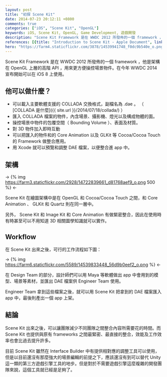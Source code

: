 ```yaml
---
layout: post
title: "初探 Scene Kit"
date: 2014-07-23 20:12:11 +0800
comments: true
categories: ["iOS", "Scene Kit", "OpenGL"]
keywords: iOS, Scene Kit, OpenGL, Game Development, 遊戲開發
description: "Scene Kit Framework 是在 WWDC 2012 所發佈的一個 framework ，他是架構在 OpenGL 上層的高階 API ，用來更方便操控場景物件。在今年 WWDC 2014 宣布開始可以在 iOS 8 上使用。"
references: [{title: "Introduction to Scene Kit - Apple Document", link: "https://developer.apple.com/library/mac/documentation/3DDrawing/Conceptual/SceneKit_PG/Introduction/Introduction.html"}]
hero: "https://farm4.staticflickr.com/3878/14539941748_f0dc9b540e_o.png"
---
```


Scene Kit Framework 是在 WWDC 2012 所發佈的一個 framework ，他是架構在 OpenGL 上層的高階 API ，用來更方便操控場景物件。在今年 WWDC 2014 宣布開始可以在 iOS 8 上使用。

<!-- more -->

## 他可以做什麼？

- 可以載入主要軟體支援的 COLLADA 交換格式，副檔名為 .dae 。 （ [COLLADA 是什麼]({{ site.url }}/2014/07/18/collada/) ）
- 匯入 COLLADA 檔案的物件，內含場景、攝影機、燈光以及構成物體的面。
- 操控場景中物件的包覆空間（ Bounding Volume ）、表面及材質。
- 對 3D 物件加入即時互動
- 可以把匯入的物件和的 Core Animation 以及 GLKit 等 Cocoa/Cocoa Touch 的 Framework 做整合應用。
- 用 Xcode 就可以預覽和調整 DAE 檔案，以便整合進 app 中。

## 架構

-> {% img https://farm3.staticflickr.com/2928/14722839661_d81768aef9_o.png 500 %} <-

Scene Kit 在繪圖架構中是在 OpenGL 和 Cocoa/Cocoa Touch 之間，和 Core Animation 、 GLKit 和 Quartz 則在同一層中。

另外， Scene Kit 和 Image Kit 和 Core Animation 有做緊密整合，因此在使用時有時甚至可以不用知道 3D 相關圖學知識就可以實作。

## Workflow

在 Scene Kit 出來之後，可行的工作流程如下圖：

-> {% img https://farm6.staticflickr.com/5589/14539833448_56d9b0eef2_o.png %} <-

在 Design Team 的部分，設計師們可以用 Maya 等軟體做出 app 中會用到的模型、場景等素材，並匯出 DAE 檔案供 Engineer Team 使用。

Engineer Team 拿到這些檔案之後，就可以用 Scene Kit 把拿到的 DAE 檔案匯入 app 中，最後則產出一個 app 上架。

## 結論

Scene Kit 出來之後，可以讓團隊減少不同團隊之間整合內容所需要花的時間。而 Scene Kit 也提供與原有 frameworks 之間最緊密、最直接的整合，效能及工作效率也會比過去提升許多。

目前 Scene Kit 雖然在 Interface Builder 中有提供相對應的調整工具可以使用，但是以目前還沒有那麼強大的場景編輯的前提之下，應該還沒有到可以替代 Unity 這一類的第三方遊戲引擎工具的地步。但是對於不需要遊戲引擎這麼複雜的開發團隊來說，這個工具就已經是足夠了。